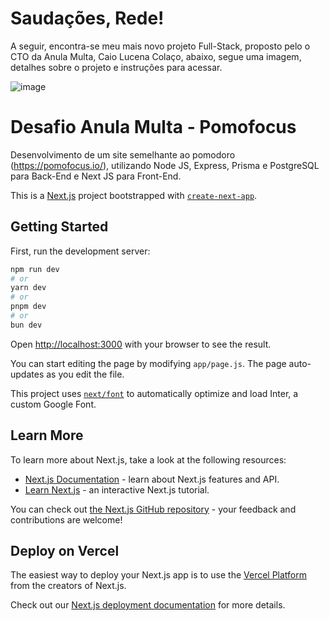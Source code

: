# Saudações, Rede!

A seguir, encontra-se meu mais novo projeto Full-Stack, proposto pelo o CTO da Anula Multa, Caio Lucena Colaço, abaixo, segue uma imagem, detalhes sobre o projeto e instruções para acessar.

![image](https://github.com/ThiagoMLS/Desafio_Anula_Multa_Pomofocus/assets/151270129/23548dd2-d898-4aba-8ae2-92c325604e3d)



# Desafio Anula Multa - Pomofocus

Desenvolvimento de um site semelhante ao pomodoro (https://pomofocus.io/), utilizando Node JS, Express, Prisma e PostgreSQL para Back-End e Next JS para Front-End.

This is a [Next.js](https://nextjs.org/) project bootstrapped with [`create-next-app`](https://github.com/vercel/next.js/tree/canary/packages/create-next-app).

## Getting Started

First, run the development server:

```bash
npm run dev
# or
yarn dev
# or
pnpm dev
# or
bun dev
```

Open [http://localhost:3000](http://localhost:3000) with your browser to see the result.

You can start editing the page by modifying `app/page.js`. The page auto-updates as you edit the file.

This project uses [`next/font`](https://nextjs.org/docs/basic-features/font-optimization) to automatically optimize and load Inter, a custom Google Font.

## Learn More

To learn more about Next.js, take a look at the following resources:

- [Next.js Documentation](https://nextjs.org/docs) - learn about Next.js features and API.
- [Learn Next.js](https://nextjs.org/learn) - an interactive Next.js tutorial.

You can check out [the Next.js GitHub repository](https://github.com/vercel/next.js/) - your feedback and contributions are welcome!

## Deploy on Vercel

The easiest way to deploy your Next.js app is to use the [Vercel Platform](https://vercel.com/new?utm_medium=default-template&filter=next.js&utm_source=create-next-app&utm_campaign=create-next-app-readme) from the creators of Next.js.

Check out our [Next.js deployment documentation](https://nextjs.org/docs/deployment) for more details.

